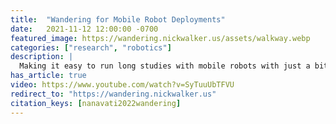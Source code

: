 ```yaml
---
title:  "Wandering for Mobile Robot Deployments"
date:   2021-11-12 12:00:00 -0700
featured_image: https://wandering.nickwalker.us/assets/walkway.webp
categories: ["research", "robotics"]
description: |
  Making it easy to run long studies with mobile robots with just a bit of human help
has_article: true
video: https://www.youtube.com/watch?v=SyTuuUbTFVU
redirect_to: "https://wandering.nickwalker.us"
citation_keys: [nanavati2022wandering]
---
```

